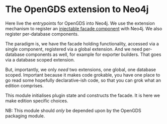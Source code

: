 # The OpenGDS extension to Neo4j

Here live the entrypoints for OpenGDS into Neo4j. We use the extension mechanism to register an [injectable facade component](../facade/README.md) with Neo4j.
We also register per-database components.

The paradigm is, we have the facade holding functionality, accessed via a single component, registered via a global extension.
And we need per-database components as well, for example for exporter builders. That goes via a database scoped extension.

But, importantly, we only _need_ two extensions, one global, one database scoped. Important because it makes code grokable,
you have one place to go read some hopefully declarative-ish code, so that you can grok what an edition comprises.

This module initialises plugin state and constructs the facade. It is here we make edition specific choices.

NB: This module should _only_ be depended upon by the OpenGDS packaging module.
